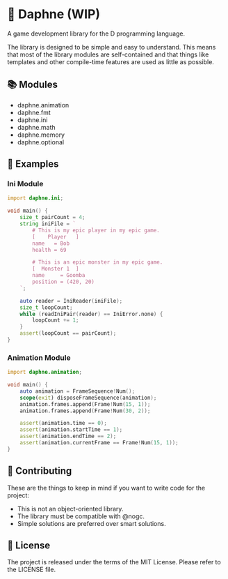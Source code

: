 # 🦆 Daphne (WIP)

A game development library for the D programming language.

The library is designed to be simple and easy to understand.
This means that most of the library modules are self-contained and that things like templates and other compile-time features are used as little as possible.

## 📚 Modules

* daphne.animation
* daphne.fmt
* daphne.ini
* daphne.math
* daphne.memory
* daphne.optional

## 📝 Examples

### Ini Module

```d
import daphne.ini;

void main() {
    size_t pairCount = 4;
    string iniFile = `
        # This is my epic player in my epic game.
        [    Player   ]
        name   = Bob
        health = 69

        # This is an epic monster in my epic game.
        [  Monster 1  ]
        name     = Goomba
        position = (420, 20)
    `;

    auto reader = IniReader(iniFile);
    size_t loopCount;
    while (readIniPair(reader) == IniError.none) {
        loopCount += 1;
    }
    assert(loopCount == pairCount);
}
```

### Animation Module

```d
import daphne.animation;

void main() {
    auto animation = FrameSequence!Num();
    scope(exit) disposeFrameSequence(animation);
    animation.frames.append(Frame!Num(15, 1));
    animation.frames.append(Frame!Num(30, 2));

    assert(animation.time == 0);
    assert(animation.startTime == 1);
    assert(animation.endTime == 2);
    assert(animation.currentFrame == Frame!Num(15, 1));
}
```

## 📎 Contributing

These are the things to keep in mind if you want to write code for the project:

- This is not an object-oriented library.
- The library must be compatible with @nogc.
- Simple solutions are preferred over smart solutions.

## 📌 License

The project is released under the terms of the MIT License.
Please refer to the LICENSE file.
